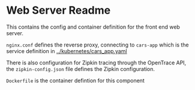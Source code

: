 # Web Server Readme

This contains the config and container definition for the front end web server.

`nginx.conf` defines the reverse proxy, connecting to `cars-app` which is the service definition in [../kubernetes/cars_app.yaml]()

There is also configuration for Zipkin tracing through the OpenTrace API, the `zipkin-config.json` file defines the Zipkin configuration.

`Dockerfile` is the container defintion for this component